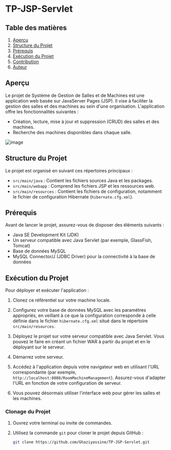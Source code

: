 # TP-JSP-Servlet
## Table des matières

1. [Aperçu](#aperçu)
2. [Structure du Projet](#structure-du-projet)
3. [Prérequis](#prérequis)
4. [Exécution du Projet](#exécution-du-projet)
5. [Contribution](#contribution)
6. [Auteur](#auteur)

## Aperçu
Le projet de Système de Gestion de Salles et de Machines est une application web basée sur JavaServer Pages (JSP). Il vise à faciliter la gestion des salles et des machines au sein d'une organisation. L'application offre les fonctionnalités suivantes :

- Création, lecture, mise à jour et suppression (CRUD) des salles et des machines.
- Recherche des machines disponibles dans chaque salle.

![image](https://github.com/Ghaziyassine/TP-JSP-Servlet/assets/114885285/2310d14f-69a3-487d-80a3-cad2f9357694)


## Structure du Projet

Le projet est organisé en suivant ces répertoires principaux :

- `src/main/java` : Contient les fichiers sources Java et les packages.
- `src/main/webapp` : Comprend les fichiers JSP et les ressources web.
- `src/main/resources` : Contient les fichiers de configuration, notamment le fichier de configuration Hibernate (`hibernate.cfg.xml`).

## Prérequis

Avant de lancer le projet, assurez-vous de disposer des éléments suivants :

- Java SE Development Kit (JDK)
- Un serveur compatible avec Java Servlet (par exemple, GlassFish, Tomcat)
- Base de données MySQL
- MySQL Connector/J (JDBC Driver) pour la connectivité à la base de données

## Exécution du Projet

Pour déployer et exécuter l'application :

1. Clonez ce référentiel sur votre machine locale.

2. Configurez votre base de données MySQL avec les paramètres appropriés, en veillant à ce que la configuration corresponde à celle définie dans le fichier `hibernate.cfg.xml` situé dans le répertoire `src/main/resources`.

3. Déployez le projet sur votre serveur compatible avec Java Servlet. Vous pouvez le faire en créant un fichier WAR à partir du projet et en le déployant sur le serveur.

4. Démarrez votre serveur.

5. Accédez à l'application depuis votre navigateur web en utilisant l'URL correspondante (par exemple, `http://localhost:8080/RoomMachineManagement`). Assurez-vous d'adapter l'URL en fonction de votre configuration de serveur.

6. Vous pouvez désormais utiliser l'interface web pour gérer les salles et les machines.

### Clonage du Projet

1. Ouvrez votre terminal ou invite de commandes.

2. Utilisez la commande `git` pour cloner le projet depuis GitHub :
   ```bash
   git clone https://github.com/Ghaziyassine/TP-JSP-Servlet.git
